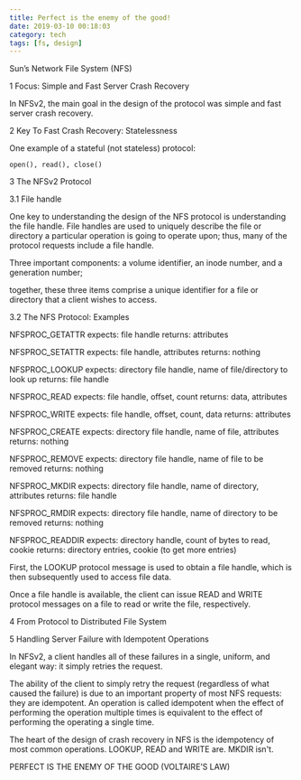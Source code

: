 ```yaml
---
title: Perfect is the enemy of the good!
date: 2019-03-10 00:18:03
category: tech
tags: [fs, design]
---
```


Sun’s Network File System (NFS)

1 Focus: Simple and Fast Server Crash Recovery

In NFSv2, the main goal in the design of the protocol was simple and
fast server crash recovery.

2 Key To Fast Crash Recovery: Statelessness

One example of a stateful (not stateless) protocol:

	open(), read(), close()

3 The NFSv2 Protocol

3.1 File handle

One key to understanding the design of the NFS protocol is understanding
the file handle. File handles are used to uniquely describe the file or
directory a particular operation is going to operate upon; thus, many of
the protocol requests include a file handle.

Three important components:
		a volume identifier, an inode number, and a generation number;

together, these three items comprise a unique identifier for a file or
directory that a client wishes to access.


3.2 The NFS Protocol: Examples

NFSPROC_GETATTR
	expects: file handle
	returns: attributes

NFSPROC_SETATTR
	expects: file handle, attributes
	returns: nothing

NFSPROC_LOOKUP
	expects: directory file handle, name of file/directory to look up
	returns: file handle

NFSPROC_READ
	expects: file handle, offset, count
	returns: data, attributes

NFSPROC_WRITE
	expects: file handle, offset, count, data
	returns: attributes

NFSPROC_CREATE
	expects: directory file handle, name of file, attributes
	returns: nothing

NFSPROC_REMOVE
	expects: directory file handle, name of file to be removed
	returns: nothing

NFSPROC_MKDIR
	expects: directory file handle, name of directory, attributes
	returns: file handle

NFSPROC_RMDIR
	expects: directory file handle, name of directory to be removed
	returns: nothing

NFSPROC_READDIR
	expects: directory handle, count of bytes to read, cookie
	returns: directory entries, cookie (to get more entries)

First, the LOOKUP protocol message is used to obtain a file handle, which
is then subsequently used to access file data.

Once a file handle is available, the client can issue READ and WRITE
protocol messages on a file to read or write the file, respectively.



4 From Protocol to Distributed File System

5 Handling Server Failure with Idempotent Operations

In NFSv2, a client handles all of these failures in a single, uniform, and
elegant way: it simply retries the request.

The ability of the client to simply retry the request (regardless of what
caused the failure) is due to an important property of most NFS requests:
they are idempotent. An operation is called idempotent when the effect
of performing the operation multiple times is equivalent to the effect of
performing the operating a single time.

The heart of the design of crash recovery in NFS is the idempotency
of most common operations. LOOKUP, READ and WRITE are. MKDIR isn't.

PERFECT IS THE ENEMY OF THE GOOD (VOLTAIRE’S LAW)


